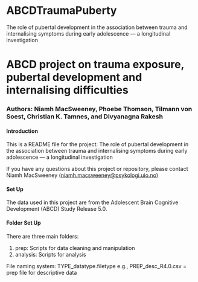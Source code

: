 # ABCDTraumaPuberty
The role of pubertal development in the association between trauma and internalising symptoms during early adolescence — a longitudinal investigation

# ABCD project on trauma exposure, pubertal development and internalising difficulties

### Authors: Niamh MacSweeney, Phoebe Thomson, Tilmann von Soest, Christian K. Tamnes, and Divyanagna Rakesh

#### Introduction

This is a README file for the project: The role of pubertal development in the association between trauma and internalising symptoms during early adolescence — a longitudinal investigation

If you have any questions about this project or repository, please contact Niamh MacSweeney (<niamh.macsweeney@psykologi.uio.no>)

#### Set Up

The data used in this project are from the Adolescent Brain Cognitive Development (ABCD) Study Release 5.0. 

#### Folder Set Up

There are three main folders:

1.  prep: Scripts for data cleaning and manipulation
2.  analysis: Scripts for analysis

File naming system: TYPE_datatype.filetype e.g.,
PREP_desc_R4.0.csv = prep file for descriptive data

